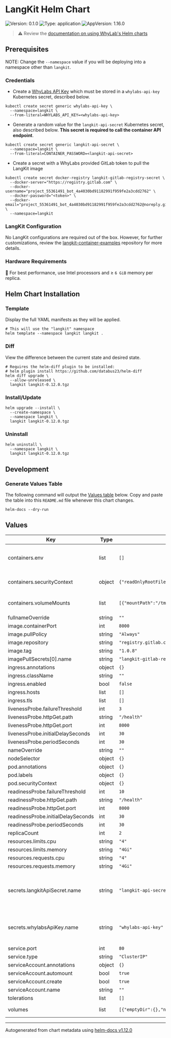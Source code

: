 # LangKit Helm Chart

![Version: 0.1.0](https://img.shields.io/badge/Version-0.1.0-informational?style=flat-square)
![Type: application](https://img.shields.io/badge/Type-application-informational?style=flat-square)
![AppVersion: 1.16.0](https://img.shields.io/badge/AppVersion-1.16.0-informational?style=flat-square)

> :warning: Review the [documentation on using WhyLab's Helm charts](../../README.md#how-to-use-whylabs-helm-repository)

## Prerequisites

NOTE: Change the `--namespace` value if you will be deploying into a namespace other
than `langkit`.

### Credentials
* Create a [WhyLabs API Key](https://docs.whylabs.ai/docs/whylabs-capabilities/#access-token-management)
which must be stored in a `whylabs-api-key` Kubernetes secret, described below.

```shell
kubectl create secret generic whylabs-api-key \
  --namespace=langkit \
  --from-literal=WHYLABS_API_KEY=<whylabs-api-key>
```

* Generate a random value for the `langkit-api-secret` Kubernetes secret, also
described below. **This secret is required to call the container API endpoint**.

```
kubectl create secret generic langkit-api-secret \
  --namespace=langkit \
  --from-literal=CONTAINER_PASSWORD=<langkit-api-secret>
```

* Create a secret with a WhyLabs provided GitLab token to pull the LangKit image

```
kubectl create secret docker-registry langkit-gitlab-registry-secret \
  --docker-server="https://registry.gitlab.com" \
  --docker-username="project_55361491_bot_4a4030bd91182991f959fe2a3cdd2762" \
  --docker-password="<token>" \
  --docker-email="project_55361491_bot_4a4030bd91182991f959fe2a3cdd2762@noreply.gitlab.com" \
  --namespace=langkit
```

### LangKit Configuration

No LangKit configurations are required out of the box. However, for further customizations, 
review the [langkit-container-examples](https://github.com/whylabs/langkit-container-examples)
repository for more details.

### Hardware Requirements

:rocket: For best performance, use Intel processors and ≥ `6 GiB` memory per replica.

## Helm Chart Installation

### Template
Display the full YAML manifests as they will be applied.

```shell
# This will use the "langkit" namespace
helm template --namespace langkit langkit .
```

### Diff
View the difference between the current state and desired state.

```shell
# Requires the helm-diff plugin to be installed:
# helm plugin install https://github.com/databus23/helm-diff
helm diff upgrade \
  --allow-unreleased \
  langkit langkit-0.12.0.tgz
```

### Install/Update
```shell
helm upgrade --install \
  --create-namespace \
  --namespace langkit \
  langkit langkit-0.12.0.tgz
```

### Uninstall
```shell
helm uninstall \
  --namespace langkit \
  langkit langkit-0.12.0.tgz
```

## Development

### Generate Values Table

The following command will output the [Values table](#values) below. Copy and
paste the table into this `README.md` file whenever this chart changes.

```shell
helm-docs --dry-run
```

## Values

| Key | Type | Default | Description |
|-----|------|---------|-------------|
| containers.env | list | `[]` | Environment variables for the containers |
| containers.securityContext | object | `{"readOnlyRootFilesystem":true,"runAsUser":1000}` | Container security context |
| containers.volumeMounts | list | `[{"mountPath":"/tmp","name":"temp-dir"}]` | Volume mounts for containers |
| fullnameOverride | string | `""` |  |
| image.containerPort | int | `8000` |  |
| image.pullPolicy | string | `"Always"` |  |
| image.repository | string | `"registry.gitlab.com/whylabs/langkit-container"` |  |
| image.tag | string | `"1.0.8"` |  |
| imagePullSecrets[0].name | string | `"langkit-gitlab-registry-secret"` |  |
| ingress.annotations | object | `{}` |  |
| ingress.className | string | `""` |  |
| ingress.enabled | bool | `false` |  |
| ingress.hosts | list | `[]` |  |
| ingress.tls | list | `[]` |  |
| livenessProbe.failureThreshold | int | `3` |  |
| livenessProbe.httpGet.path | string | `"/health"` |  |
| livenessProbe.httpGet.port | int | `8000` |  |
| livenessProbe.initialDelaySeconds | int | `30` |  |
| livenessProbe.periodSeconds | int | `30` |  |
| nameOverride | string | `""` |  |
| nodeSelector | object | `{}` |  |
| pod.annotations | object | `{}` |  |
| pod.labels | object | `{}` |  |
| pod.securityContext | object | `{}` |  |
| readinessProbe.failureThreshold | int | `10` |  |
| readinessProbe.httpGet.path | string | `"/health"` |  |
| readinessProbe.httpGet.port | int | `8000` |  |
| readinessProbe.initialDelaySeconds | int | `30` |  |
| readinessProbe.periodSeconds | int | `30` |  |
| replicaCount | int | `2` |  |
| resources.limits.cpu | string | `"4"` |  |
| resources.limits.memory | string | `"4Gi"` |  |
| resources.requests.cpu | string | `"4"` |  |
| resources.requests.memory | string | `"4Gi"` |  |
| secrets.langkitApiSecret.name | string | `"langkit-api-secret"` | Name of the secret that stores the WhyLabs LangKit API Secret |
| secrets.whylabsApiKey.name | string | `"whylabs-api-key"` | Name of the secret that stores the WhyLabs API Key |
| service.port | int | `80` |  |
| service.type | string | `"ClusterIP"` |  |
| serviceAccount.annotations | object | `{}` |  |
| serviceAccount.automount | bool | `true` |  |
| serviceAccount.create | bool | `true` |  |
| serviceAccount.name | string | `""` |  |
| tolerations | list | `[]` |  |
| volumes | list | `[{"emptyDir":{},"name":"temp-dir"}]` | Volumes to create |

----------------------------------------------
Autogenerated from chart metadata using [helm-docs v1.12.0](https://github.com/norwoodj/helm-docs/releases/v1.12.0)

